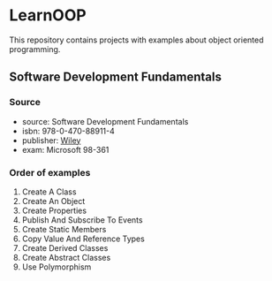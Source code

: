 # LearnOOP
This repository contains projects with examples about object oriented programming.  
## Software Development Fundamentals

### Source
* source: Software Development Fundamentals
* isbn: 978-0-470-88911-4
* publisher: [Wiley](https://www.wiley.com/en-us/Exam+98+361+MTA+Software+Development+Fundamentals-p-9780470889114)
* exam: Microsoft 98-361

### Order of examples
1. Create A Class
2. Create An Object
3. Create Properties
4. Publish And Subscribe To Events
5. Create Static Members
6. Copy Value And Reference Types
7. Create Derived Classes
8. Create Abstract Classes
9. Use Polymorphism
